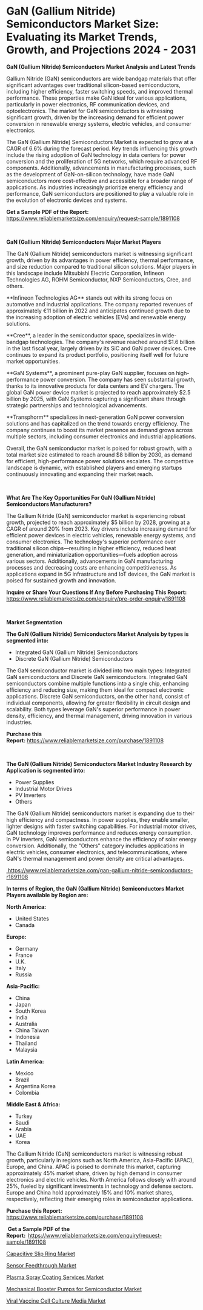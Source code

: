 <p><h1>GaN (Gallium Nitride) Semiconductors Market Size: Evaluating its Market Trends, Growth, and Projections 2024 - 2031</h1></p><p><strong>GaN (Gallium Nitride) Semiconductors Market Analysis and Latest Trends</strong></p>
<p><p>Gallium Nitride (GaN) semiconductors are wide bandgap materials that offer significant advantages over traditional silicon-based semiconductors, including higher efficiency, faster switching speeds, and improved thermal performance. These properties make GaN ideal for various applications, particularly in power electronics, RF communication devices, and optoelectronics. The market for GaN semiconductors is witnessing significant growth, driven by the increasing demand for efficient power conversion in renewable energy systems, electric vehicles, and consumer electronics.</p><p>The GaN (Gallium Nitride) Semiconductors Market is expected to grow at a CAGR of 6.6% during the forecast period. Key trends influencing this growth include the rising adoption of GaN technology in data centers for power conversion and the proliferation of 5G networks, which require advanced RF components. Additionally, advancements in manufacturing processes, such as the development of GaN-on-silicon technology, have made GaN semiconductors more cost-effective and accessible for a broader range of applications. As industries increasingly prioritize energy efficiency and performance, GaN semiconductors are positioned to play a valuable role in the evolution of electronic devices and systems.</p></p>
<p><strong>Get a Sample PDF of the Report:&nbsp;</strong> <a href="https://www.reliablemarketsize.com/enquiry/request-sample/1891108?utm_campaign=1778&utm_medium=2&utm_source=Github&utm_content=ia&utm_term=24102024&utm_id=gan-gallium-nitride-semiconductors">https://www.reliablemarketsize.com/enquiry/request-sample/1891108</a></p>
<p>&nbsp;</p>
<p><strong>GaN (Gallium Nitride) Semiconductors Major Market Players</strong></p>
<p><p>The GaN (Gallium Nitride) semiconductors market is witnessing significant growth, driven by its advantages in power efficiency, thermal performance, and size reduction compared to traditional silicon solutions. Major players in this landscape include Mitsubishi Electric Corporation, Infineon Technologies AG, ROHM Semiconductor, NXP Semiconductors, Cree, and others.</p><p>**Infineon Technologies AG** stands out with its strong focus on automotive and industrial applications. The company reported revenues of approximately €11 billion in 2022 and anticipates continued growth due to the increasing adoption of electric vehicles (EVs) and renewable energy solutions.</p><p>**Cree**, a leader in the semiconductor space, specializes in wide-bandgap technologies. The company's revenue reached around $1.6 billion in the last fiscal year, largely driven by its SiC and GaN power devices. Cree continues to expand its product portfolio, positioning itself well for future market opportunities.</p><p>**GaN Systems**, a prominent pure-play GaN supplier, focuses on high-performance power conversion. The company has seen substantial growth, thanks to its innovative products for data centers and EV chargers. The global GaN power device market is projected to reach approximately $2.5 billion by 2025, with GaN Systems capturing a significant share through strategic partnerships and technological advancements.</p><p>**Transphorm** specializes in next-generation GaN power conversion solutions and has capitalized on the trend towards energy efficiency. The company continues to boost its market presence as demand grows across multiple sectors, including consumer electronics and industrial applications.</p><p>Overall, the GaN semiconductor market is poised for robust growth, with a total market size estimated to reach around $8 billion by 2030, as demand for efficient, high-performance power solutions escalates. The competitive landscape is dynamic, with established players and emerging startups continuously innovating and expanding their market reach.</p></p>
<p>&nbsp;</p>
<p><strong>What Are The Key Opportunities For GaN (Gallium Nitride) Semiconductors Manufacturers?</strong></p>
<p><p>The Gallium Nitride (GaN) semiconductor market is experiencing robust growth, projected to reach approximately $5 billion by 2028, growing at a CAGR of around 20% from 2023. Key drivers include increasing demand for efficient power devices in electric vehicles, renewable energy systems, and consumer electronics. The technology's superior performance over traditional silicon chips—resulting in higher efficiency, reduced heat generation, and miniaturization opportunities—fuels adoption across various sectors. Additionally, advancements in GaN manufacturing processes and decreasing costs are enhancing competitiveness. As applications expand in 5G infrastructure and IoT devices, the GaN market is poised for sustained growth and innovation.</p></p>
<p><strong>Inquire or Share Your Questions If Any Before Purchasing This Report:</strong> <a href="https://www.reliablemarketsize.com/enquiry/pre-order-enquiry/1891108?utm_campaign=1778&utm_medium=2&utm_source=Github&utm_content=ia&utm_term=24102024&utm_id=gan-gallium-nitride-semiconductors">https://www.reliablemarketsize.com/enquiry/pre-order-enquiry/1891108</a></p>
<p>&nbsp;</p>
<p><strong>Market Segmentation</strong></p>
<p><strong>The GaN (Gallium Nitride) Semiconductors Market Analysis by types is segmented into:</strong></p>
<p><ul><li>Integrated GaN (Gallium Nitride) Semiconductors</li><li>Discrete GaN (Gallium Nitride) Semiconductors</li></ul></p>
<p><p>The GaN semiconductor market is divided into two main types: Integrated GaN semiconductors and Discrete GaN semiconductors. Integrated GaN semiconductors combine multiple functions into a single chip, enhancing efficiency and reducing size, making them ideal for compact electronic applications. Discrete GaN semiconductors, on the other hand, consist of individual components, allowing for greater flexibility in circuit design and scalability. Both types leverage GaN's superior performance in power density, efficiency, and thermal management, driving innovation in various industries.</p></p>
<p><strong>Purchase this Report:&nbsp;</strong><a href="https://www.reliablemarketsize.com/purchase/1891108?utm_campaign=1778&utm_medium=2&utm_source=Github&utm_content=ia&utm_term=24102024&utm_id=gan-gallium-nitride-semiconductors">https://www.reliablemarketsize.com/purchase/1891108</a></p>
<p>&nbsp;</p>
<p><strong>The GaN (Gallium Nitride) Semiconductors Market Industry Research by Application is segmented into:</strong></p>
<p><ul><li>Power Supplies</li><li>Industrial Motor Drives</li><li>PV Inverters</li><li>Others</li></ul></p>
<p><p>The GaN (Gallium Nitride) semiconductors market is expanding due to their high efficiency and compactness. In power supplies, they enable smaller, lighter designs with faster switching capabilities. For industrial motor drives, GaN technology improves performance and reduces energy consumption. In PV inverters, GaN semiconductors enhance the efficiency of solar energy conversion. Additionally, the "Others" category includes applications in electric vehicles, consumer electronics, and telecommunications, where GaN's thermal management and power density are critical advantages.</p></p>
<p><a href="https://www.reliablemarketsize.com/gan-gallium-nitride-semiconductors-r1891108?utm_campaign=1778&utm_medium=2&utm_source=Github&utm_content=ia&utm_term=24102024&utm_id=gan-gallium-nitride-semiconductors">&nbsp;https://www.reliablemarketsize.com/gan-gallium-nitride-semiconductors-r1891108</a></p>
<p><strong>In terms of Region, the GaN (Gallium Nitride) Semiconductors Market Players available by Region are:</strong></p>
<p>
    <p> <strong> North America: </strong>
        <ul>
            <li>United States</li>
            <li>Canada</li>
        </ul>
        </p> 
    <p> <strong> Europe: </strong>
        <ul>
            <li>Germany</li>
            <li>France</li>
            <li>U.K.</li>
            <li>Italy</li>
            <li>Russia</li>
        </ul>
        </p> 
    <p> <strong> Asia-Pacific: </strong>
        <ul>
            <li>China</li>
            <li>Japan</li>
            <li>South Korea</li>
            <li>India</li>
            <li>Australia</li>
            <li>China Taiwan</li>
            <li>Indonesia</li>
            <li>Thailand</li>
            <li>Malaysia</li>
        </ul>
        </p> 
    <p> <strong> Latin America: </strong>
        <ul>
            <li>Mexico</li>
            <li>Brazil</li>
            <li>Argentina Korea</li>
            <li>Colombia</li>
        </ul>
        </p> 
    <p> <strong> Middle East & Africa: </strong>
        <ul>
            <li>Turkey</li>
            <li>Saudi</li>
            <li>Arabia</li>
            <li>UAE</li>
            <li>Korea</li>
        </ul>
    </p>
    </p>
<p><p>The Gallium Nitride (GaN) semiconductors market is witnessing robust growth, particularly in regions such as North America, Asia-Pacific (APAC), Europe, and China. APAC is poised to dominate this market, capturing approximately 45% market share, driven by high demand in consumer electronics and electric vehicles. North America follows closely with around 25%, fueled by significant investments in technology and defense sectors. Europe and China hold approximately 15% and 10% market shares, respectively, reflecting their emerging roles in semiconductor applications.</p></p>
<p><strong>Purchase this Report: </strong><a href="https://www.reliablemarketsize.com/purchase/1891108?utm_campaign=1778&utm_medium=2&utm_source=Github&utm_content=ia&utm_term=24102024&utm_id=gan-gallium-nitride-semiconductors">https://www.reliablemarketsize.com/purchase/1891108</a></p>
<p>&nbsp;<strong>Get a Sample PDF of the Report:&nbsp;&nbsp;</strong><a href="https://www.reliablemarketsize.com/enquiry/request-sample/1891108?utm_campaign=1778&utm_medium=2&utm_source=Github&utm_content=ia&utm_term=24102024&utm_id=gan-gallium-nitride-semiconductors">https://www.reliablemarketsize.com/enquiry/request-sample/1891108</a></p>
<p><strong></strong></p>
<p><p><a href="https://www.linkedin.com/pulse/capacitive-slip-ring-market-segmentation-geographical-q4ljc?utm_campaign=1778&utm_medium=2&utm_source=Github&utm_content=ia&utm_term=24102024&utm_id=gan-gallium-nitride-semiconductors">Capacitive Slip Ring Market</a></p><p><a href="https://www.linkedin.com/pulse/comprehensive-sensor-feedthrough-market-report-regional-analysis-bc32e?utm_campaign=1778&utm_medium=2&utm_source=Github&utm_content=ia&utm_term=24102024&utm_id=gan-gallium-nitride-semiconductors">Sensor Feedthrough Market</a></p><p><a href="https://www.linkedin.com/pulse/global-plasma-spray-coating-services-market-trends-forecasts-11dde?utm_campaign=1778&utm_medium=2&utm_source=Github&utm_content=ia&utm_term=24102024&utm_id=gan-gallium-nitride-semiconductors">Plasma Spray Coating Services Market</a></p><p><a href="https://www.linkedin.com/pulse/mechanical-booster-pumps-semiconductor-market-segmentation-applications-tzudc?utm_campaign=1778&utm_medium=2&utm_source=Github&utm_content=ia&utm_term=24102024&utm_id=gan-gallium-nitride-semiconductors">Mechanical Booster Pumps for Semiconductor Market</a></p><p><a href="https://www.linkedin.com/pulse/viral-vaccine-cell-culture-media-market-global-regional-analysis-fnluc?utm_campaign=1778&utm_medium=2&utm_source=Github&utm_content=ia&utm_term=24102024&utm_id=gan-gallium-nitride-semiconductors">Viral Vaccine Cell Culture Media Market</a></p></p>